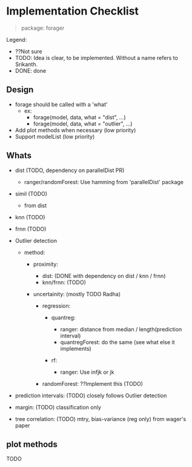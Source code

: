 # Implementation Checklist
> package: forager

Legend:

 - ??Not sure
 - TODO: Idea is clear, to be implemented. Without a name refers to Srikanth.
 - DONE: done

## Design

- forage should be called with a 'what'
  - ex: 
    - forage(model, data, what = "dist", ...)
    - forage(model, data, what = "outlier", ...)
- Add plot methods when necessary (low priority)
- Support modelList (low priority)


## Whats

- dist (TODO, dependency on parallelDist PR)
    - ranger/randomForest: Use hamming from 'parallelDist' package
  
- simil (TODO)
    - from dist
  
- knn (TODO)

- frnn (TODO)

- Outlier detection
  
  - method:
    
    - proximity:
      
        - dist: (DONE with dependency on dist / knn / frnn)
        - knn/frnn: (TODO)
    - uncertainity: (mostly TODO Radha)
      
        - regression: 
          
            - quantreg:
             
                - ranger: distance from median / length(prediction interval)
                - quantregForest: do the same (see what else it implements)
            - rf:
              
                - ranger: Use infjk or jk
        - randomForest: ??Implement this (TODO)
      
- prediction intervals: (TODO) closely follows Outlier detection

- margin: (TODO) classification only

- tree correlation: (TODO) mtry, bias-variance (reg only) from wager's paper

## plot methods
 TODO
